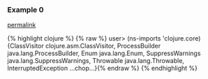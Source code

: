 ### Example 0
[permalink](#example-0)

{% highlight clojure %}
{% raw %}
user> (ns-imports 'clojure.core)
{ClassVisitor clojure.asm.ClassVisitor, ProcessBuilder java.lang.ProcessBuilder, Enum java.lang.Enum, SuppressWarnings java.lang.SuppressWarnings, Throwable java.lang.Throwable, InterruptedException ...chop...}{% endraw %}
{% endhighlight %}


